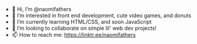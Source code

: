 - 👋 Hi, I’m @naomifathers
- 👀 I’m interested in front end development, cute video games, and donuts
- 🌱 I’m currently learning HTML/CSS, and soon JavaScript
- 💞️ I’m looking to collaborate on simple lil' web dev projects!
- 📫 How to reach me: https://linktr.ee/naomifathers

<!---
naomifathers/naomifathers is a ✨ special ✨ repository because its `README.md` (this file) appears on your GitHub profile.
You can click the Preview link to take a look at your changes.
--->
